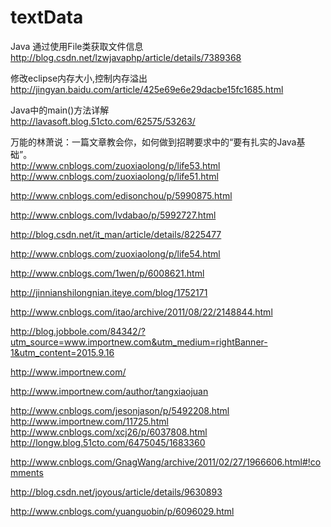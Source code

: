 # textData
 Java 通过使用File类获取文件信息																																		
http://blog.csdn.net/lzwjavaphp/article/details/7389368																																		
																																		
修改eclipse内存大小,控制内存溢出																																		
http://jingyan.baidu.com/article/425e69e6e29dacbe15fc1685.html																																		
																																		
Java中的main()方法详解																																		
http://lavasoft.blog.51cto.com/62575/53263/																																		
																																		
万能的林萧说：一篇文章教会你，如何做到招聘要求中的“要有扎实的Java基础”。																																		
http://www.cnblogs.com/zuoxiaolong/p/life53.html																																																								
http://www.cnblogs.com/zuoxiaolong/p/life51.html																																		
																																		
http://www.cnblogs.com/edisonchou/p/5990875.html																																		
																																		
http://www.cnblogs.com/lvdabao/p/5992727.html																																		
																																		
http://blog.csdn.net/it_man/article/details/8225477																																		
																																		
http://www.cnblogs.com/zuoxiaolong/p/life54.html																																		
																																		
http://www.cnblogs.com/1wen/p/6008621.html																																		
																																		
http://jinnianshilongnian.iteye.com/blog/1752171																																		
																																		
http://www.cnblogs.com/itao/archive/2011/08/22/2148844.html																																		
																																		
http://blog.jobbole.com/84342/?utm_source=www.importnew.com&utm_medium=rightBanner-1&utm_content=2015.9.16																																		
																																		
http://www.importnew.com/																																		
																																		
http://www.importnew.com/author/tangxiaojuan																																		
																																		
http://www.cnblogs.com/jesonjason/p/5492208.html											http://www.importnew.com/11725.html													http://www.cnblogs.com/xcj26/p/6037808.html												http://longw.blog.51cto.com/6475045/1683360																																		
																																		
																																		
http://www.cnblogs.com/GnagWang/archive/2011/02/27/1966606.html#!comments																																		
																																		
http://blog.csdn.net/joyous/article/details/9630893																																		
																																		
http://www.cnblogs.com/yuanguobin/p/6096029.html																																		
